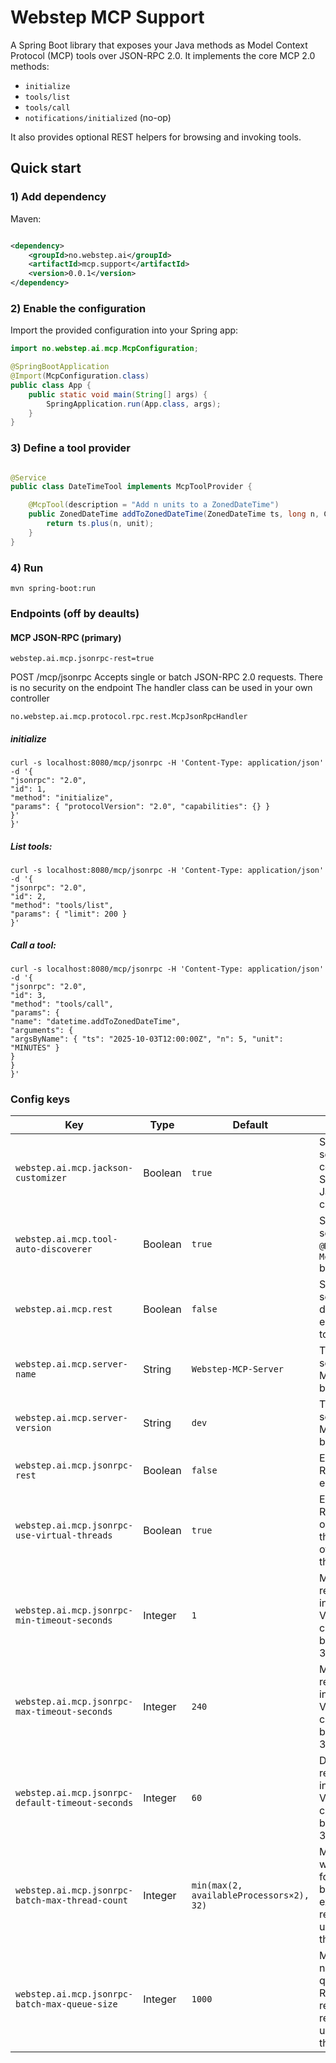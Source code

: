 # Webstep MCP Support

A Spring Boot library that exposes your Java methods as Model Context Protocol (MCP) tools over JSON-RPC 2.0. It
implements the core MCP 2.0 methods:

- `initialize`
- `tools/list`
- `tools/call`
- `notifications/initialized` (no-op)

It also provides optional REST helpers for browsing and invoking tools.

## Quick start

### 1) Add dependency

Maven:

```xml

<dependency>
    <groupId>no.webstep.ai</groupId>
    <artifactId>mcp.support</artifactId>
    <version>0.0.1</version>
</dependency>
```

### 2) Enable the configuration

Import the provided configuration into your Spring app:

```java
import no.webstep.ai.mcp.McpConfiguration;

@SpringBootApplication
@Import(McpConfiguration.class)
public class App {
    public static void main(String[] args) {
        SpringApplication.run(App.class, args);
    }
}
```

### 3) Define a tool provider

```java

@Service
public class DateTimeTool implements McpToolProvider {

    @McpTool(description = "Add n units to a ZonedDateTime")
    public ZonedDateTime addToZonedDateTime(ZonedDateTime ts, long n, ChronoUnit unit) {
        return ts.plus(n, unit);
    }
}
```

### 4) Run

```maven
mvn spring-boot:run
```

### Endpoints (off by deaults)

#### MCP JSON-RPC (primary)

`webstep.ai.mcp.jsonrpc-rest=true`

POST /mcp/jsonrpc
Accepts single or batch JSON-RPC 2.0 requests.
There is no security on the endpoint
The handler class can be used in your own controller

`no.webstep.ai.mcp.protocol.rpc.rest.McpJsonRpcHandler`

##### initialize

```
curl -s localhost:8080/mcp/jsonrpc -H 'Content-Type: application/json' -d '{
"jsonrpc": "2.0",
"id": 1,
"method": "initialize",
"params": { "protocolVersion": "2.0", "capabilities": {} }
}'
}'
```

##### List tools:

```
curl -s localhost:8080/mcp/jsonrpc -H 'Content-Type: application/json' -d '{
"jsonrpc": "2.0",
"id": 2,
"method": "tools/list",
"params": { "limit": 200 }
}'
```

##### Call a tool:

```
curl -s localhost:8080/mcp/jsonrpc -H 'Content-Type: application/json' -d '{
"jsonrpc": "2.0",
"id": 3,
"method": "tools/call",
"params": {
"name": "datetime.addToZonedDateTime",
"arguments": {
"argsByName": { "ts": "2025-10-03T12:00:00Z", "n": 5, "unit": "MINUTES" }
}
}
}'
```

### Config keys

| Key                                              | Type    | Default                                  | Description                                                                                      |
|--------------------------------------------------|---------|------------------------------------------|--------------------------------------------------------------------------------------------------|
| `webstep.ai.mcp.jackson-customizer`              | Boolean | `true`                                   | Should the server configure Spring’s default Jackson customizer.                                 |
| `webstep.ai.mcp.tool-auto-discoverer`            | Boolean | `true`                                   | Should the server install all `@McpTool` from `McpToolProvider` beans.                           |
| `webstep.ai.mcp.rest`                            | Boolean | `false`                                  | Should the server provide default REST endpoint to run tools.                                    |
| `webstep.ai.mcp.server-name`                     | String  | `Webstep-MCP-Server`                     | The reported server name. Must be non-blank.                                                     |
| `webstep.ai.mcp.server-version`                  | String  | `dev`                                    | The reported server version. Must be non-blank.                                                  |
| `webstep.ai.mcp.jsonrpc-rest`                    | Boolean | `false`                                  | Enable JSON-RPC over REST endpoint.                                                              |
| `webstep.ai.mcp.jsonrpc-use-virtual-threads`     | Boolean | `true`                                   | Execute JSON-RPC requests on virtual threads instead of platform threads.                        |
| `webstep.ai.mcp.jsonrpc-min-timeout-seconds`     | Integer | `1`                                      | Minimum per-request timeout in seconds. Values are clamped between 1 and 3600.                   |
| `webstep.ai.mcp.jsonrpc-max-timeout-seconds`     | Integer | `240`                                    | Maximum per-request timeout in seconds. Values are clamped between 1 and 3600.                   |
| `webstep.ai.mcp.jsonrpc-default-timeout-seconds` | Integer | `60`                                     | Default per-request timeout in seconds. Values are clamped between 1 and 3600.                   |
| `webstep.ai.mcp.jsonrpc-batch-max-thread-count`  | Integer | `min(max(2, availableProcessors×2), 32)` | Maximum worker threads for JSON-RPC batch execution. Only relevant if not using virtual threads. |
| `webstep.ai.mcp.jsonrpc-batch-max-queue-size`    | Integer | `1000`                                   | Maximum number of queued JSON-RPC batch requests. Only relevant if not using virtual threads.    |
